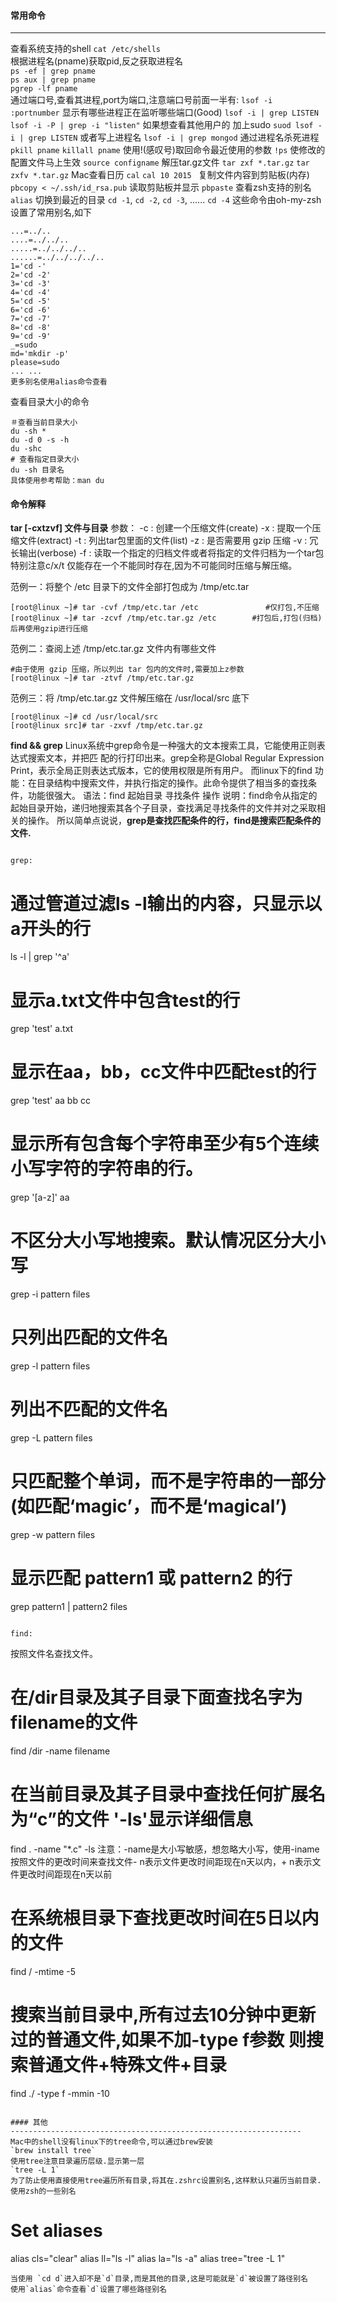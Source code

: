 #### 常用命令
-----------------------------------------------------------------
查看系统支持的shell
`cat /etc/shells`   
根据进程名(pname)获取pid,反之获取进程名     
`ps -ef | grep pname`   
`ps aux | grep pname`   
`pgrep -lf pname`   
通过端口号,查看其进程,port为端口,注意端口号前面一半有:
`lsof -i :portnumber`
显示有哪些进程正在监听哪些端口(Good)
`lsof -i | grep LISTEN`
` lsof -i -P | grep -i "listen"`
如果想查看其他用户的 加上sudo
`suod lsof -i | grep LISTEN`
或者写上进程名
`lsof -i | grep mongod`
通过进程名杀死进程
`pkill pname`
`killall pname`
使用!(感叹号)取回命令最近使用的参数
`!ps`
使修改的配置文件马上生效
`source configname`
解压tar.gz文件
`tar zxf *.tar.gz`
`tar zxfv *.tar.gz`
Mac查看日历
`cal`
`cal 10 2015 `
复制文件内容到剪贴板(内存)
`pbcopy < ~/.ssh/id_rsa.pub`
读取剪贴板并显示
`pbpaste`
查看zsh支持的别名
`alias`
切换到最近的目录
`cd -1`,
`cd -2`,
`cd -3`,
......
`cd -4`
这些命令由oh-my-zsh设置了常用别名,如下
```
...=../..
....=../../..
.....=../../../..
......=../../../../..
1='cd -'
2='cd -2'
3='cd -3'
4='cd -4'
5='cd -5'
6='cd -6'
7='cd -7'
8='cd -8'
9='cd -9'
_=sudo
md='mkdir -p'
please=sudo
... ...
更多别名使用alias命令查看
```

查看目录大小的命令
```
＃查看当前目录大小
du -sh *
du -d 0 -s -h
du -shc
# 查看指定目录大小
du -sh 目录名
具体使用参考帮助：man du
```

#### 命令解释
**tar [-cxtzvf] 文件与目录**
参数：
-c : 创建一个压缩文件(create)
-x : 提取一个压缩文件(extract)
-t  : 列出tar包里面的文件(list)
-z : 是否需要用 gzip 压缩
-v : 冗长输出(verbose)
-f  : 读取一个指定的归档文件或者将指定的文件归档为一个tar包
特别注意c/x/t 仅能存在一个不能同时存在,因为不可能同时压缩与解压缩。

范例一：将整个 /etc 目录下的文件全部打包成为 /tmp/etc.tar
```
[root@linux ~]# tar -cvf /tmp/etc.tar /etc               #仅打包,不压缩
[root@linux ~]# tar -zcvf /tmp/etc.tar.gz /etc        #打包后,打包(归档)后再使用gzip进行压缩
````
范例二：查阅上述 /tmp/etc.tar.gz 文件内有哪些文件
```
#由于使用 gzip 压缩，所以列出 tar 包内的文件时,需要加上z参数
[root@linux ~]# tar -ztvf /tmp/etc.tar.gz
```
范例三：将 /tmp/etc.tar.gz 文件解压缩在 /usr/local/src 底下
```
[root@linux ~]# cd /usr/local/src
[root@linux src]# tar -zxvf /tmp/etc.tar.gz
```

**find && grep**
Linux系统中grep命令是一种强大的文本搜索工具，它能使用正则表达式搜索文本，并把匹 配的行打印出来。grep全称是Global Regular Expression Print，表示全局正则表达式版本，它的使用权限是所有用户。
而linux下的find
功能：在目录结构中搜索文件，并执行指定的操作。此命令提供了相当多的查找条件，功能很强大。
语法：find 起始目录 寻找条件 操作
说明：find命令从指定的起始目录开始，递归地搜索其各个子目录，查找满足寻找条件的文件并对之采取相关的操作。
所以简单点说说，**grep是查找匹配条件的行，find是搜索匹配条件的文件.**
```

grep:
```
# 通过管道过滤ls -l输出的内容，只显示以a开头的行
ls -l | grep '^a'
# 显示a.txt文件中包含test的行
grep 'test' a.txt
# 显示在aa，bb，cc文件中匹配test的行
grep 'test' aa bb cc
# 显示所有包含每个字符串至少有5个连续小写字符的字符串的行。
grep '[a-z]' aa
# 不区分大小写地搜索。默认情况区分大小写
grep -i pattern files
# 只列出匹配的文件名
grep -l pattern files
# 列出不匹配的文件名
grep -L pattern files
# 只匹配整个单词，而不是字符串的一部分(如匹配‘magic’，而不是‘magical’)
grep -w pattern files
# 显示匹配 pattern1 或 pattern2 的行
grep pattern1 | pattern2 files
```

find:
```
按照文件名查找文件。
# 在/dir目录及其子目录下面查找名字为filename的文件
find /dir -name filename
# 在当前目录及其子目录中查找任何扩展名为“c”的文件 '-ls'显示详细信息
find . -name "*.c" -ls
注意：-name是大小写敏感，想忽略大小写，使用-iname
按照文件的更改时间来查找文件- n表示文件更改时间距现在n天以内，+ n表示文件更改时间距现在n天以前
# 在系统根目录下查找更改时间在5日以内的文件
find / -mtime -5
# 搜索当前目录中,所有过去10分钟中更新过的普通文件,如果不加-type f参数 则搜索普通文件+特殊文件+目录
find ./ -type f -mmin -10
```

#### 其他
-----------------------------------------------------------------
Mac中的shell没有linux下的tree命令,可以通过brew安装
`brew install tree`
使用tree注意目录遍历层级.显示第一层
`tree -L 1`
为了防止使用直接使用tree遍历所有目录,将其在.zshrc设置别名,这样默认只遍历当前目录.
使用zsh的一些别名
```
# Set aliases
alias cls="clear"
alias ll="ls -l"
alias la="ls -a"
alias tree="tree -L 1"
```
当使用 `cd d`进入却不是`d`目录,而是其他的目录,这是可能就是`d`被设置了路径别名
使用`alias`命令查看`d`设置了哪些路径别名